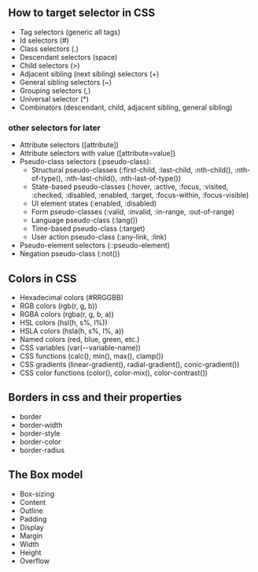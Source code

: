 ## How to target selector in CSS
* Tag selectors (generic all tags)
* Id selectors (#)
* Class selectors (.)
* Descendant selectors (space)
* Child selectors (>)
* Adjacent sibling (next sibling) selectors (+)
* General sibling selectors (~)
* Grouping selectors (,)
* Universal selector (*)
* Combinators (descendant, child, adjacent sibling, general sibling)

### other selectors for later
* Attribute selectors ([attribute])
* Attribute selectors with value ([attribute=value])
* Pseudo-class selectors (:pseudo-class): 
  * Structural pseudo-classes (:first-child, :last-child, :nth-child(), :nth-of-type(), :nth-last-child(), :nth-last-of-type())
  * State-based pseudo-classes (:hover, :active, :focus, :visited, :checked, :disabled, :enabled, :target, :focus-within,
  :focus-visible)
  * UI element states (:enabled, :disabled)
  * Form pseudo-classes (:valid, :invalid, :in-range, :out-of-range)
  * Language pseudo-class (:lang())
  * Time-based pseudo-class (:target)
  * User action pseudo-class (:any-link, :link)
* Pseudo-element selectors (::pseudo-element)
* Negation pseudo-class (:not())

## Colors in CSS
* Hexadecimal colors (#RRGGBB)
* RGB colors (rgb(r, g, b))
* RGBA colors (rgba(r, g, b, a))
* HSL colors (hsl(h, s%, l%))
* HSLA colors (hsla(h, s%, l%, a))
* Named colors (red, blue, green, etc.)
* CSS variables (var(--variable-name))
* CSS functions (calc(), min(), max(), clamp())
* CSS gradients (linear-gradient(), radial-gradient(), conic-gradient())
* CSS color functions (color(), color-mix(), color-contrast())

## Borders in css and their properties
* border
* border-width
* border-style
* border-color
* border-radius

## The Box model
* Box-sizing
* Content
* Outline
* Padding
* Display
* Margin
* Width
* Height
* Overflow
